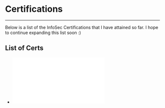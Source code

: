 # Certifications
---
Below is a list of the InfoSec Certifications that I have attained so far. I hope to continue expanding this list soon :)
## List of Certs
- ![eCPPTv2, eLearnSecurity Certified Professional Penetration Tester](CertificationProofs/eCPPTv2_Certification.pdf)

